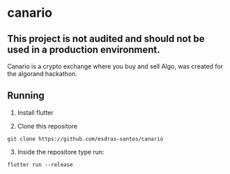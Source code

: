 # canario

## This project is not audited and should not be used in a production environment.

Canario is a crypto exchange where you buy and sell Algo, was created for the algorand hackathon.

## Running

1. Install flutter

2. Clone this repositore

```shell
git clone https://github.com/esdras-santos/canario
```

3. Inside the repositore type run: 
```shell
flutter run --release
```

